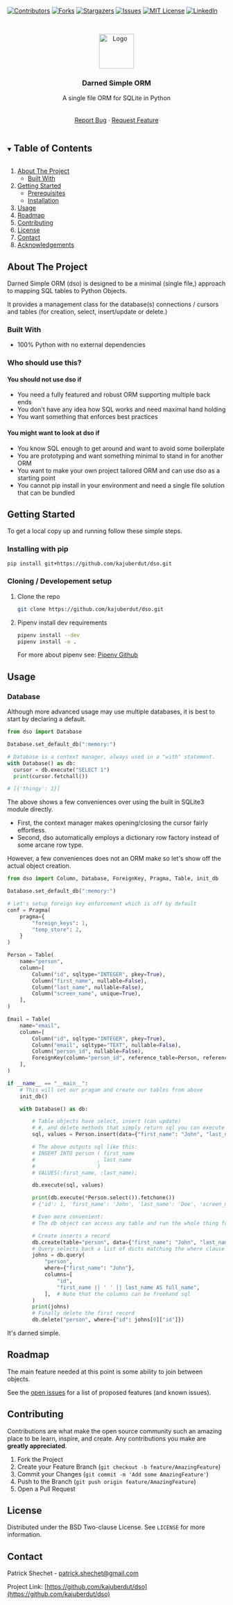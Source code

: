 <!--
*** Thanks for checking out the Best-README-Template. If you have a suggestion
*** that would make this better, please fork the repo and create a pull request
*** or simply open an issue with the tag "enhancement".
*** Thanks again! Now go create something AMAZING! :D
***
***
***
*** To avoid retyping too much info. Do a search and replace for the following:
*** kajuberdut, dso, twitter_handle, patrick.shechet@gmail.com, Darned Simple ORM, A single file ORM for SQLite in Python
-->



<!-- PROJECT SHIELDS -->
<!--
*** I'm using markdown "reference style" links for readability.
*** Reference links are enclosed in brackets [ ] instead of parentheses ( ).
*** See the bottom of this document for the declaration of the reference variables
*** for contributors-url, forks-url, etc. This is an optional, concise syntax you may use.
*** https://www.markdownguide.org/basic-syntax/#reference-style-links
-->
[![Contributors][contributors-shield]][contributors-url]
[![Forks][forks-shield]][forks-url]
[![Stargazers][stars-shield]][stars-url]
[![Issues][issues-shield]][issues-url]
[![MIT License][license-shield]][license-url]
[![LinkedIn][linkedin-shield]][linkedin-url]



<!-- PROJECT LOGO -->
<br />
<p align="center">
  <a href="https://github.com/kajuberdut/dso">
    <img src="images/logo.png" alt="Logo" width="80" height="80">
  </a>

  <h3 align="center">Darned Simple ORM</h3>

  <p align="center">
    A single file ORM for SQLite in Python
    <br />
    <!-- <a href="https://github.com/kajuberdut/dso"><strong>Explore the docs »</strong></a> -->
    <br />
    <br />
    <!-- <a href="https://github.com/kajuberdut/dso">View Demo</a> -->
    <!-- · -->
    <a href="https://github.com/kajuberdut/dso/issues">Report Bug</a>
    ·
    <a href="https://github.com/kajuberdut/dso/issues">Request Feature</a>
  </p>
</p>



<!-- TABLE OF CONTENTS -->
<details open="open">
  <summary><h2 style="display: inline-block">Table of Contents</h2></summary>
  <ol>
    <li>
      <a href="#about-the-project">About The Project</a>
      <ul>
        <li><a href="#built-with">Built With</a></li>
      </ul>
    </li>
    <li>
      <a href="#getting-started">Getting Started</a>
      <ul>
        <li><a href="#prerequisites">Prerequisites</a></li>
        <li><a href="#installation">Installation</a></li>
      </ul>
    </li>
    <li><a href="#usage">Usage</a></li>
    <li><a href="#roadmap">Roadmap</a></li>
    <li><a href="#contributing">Contributing</a></li>
    <li><a href="#license">License</a></li>
    <li><a href="#contact">Contact</a></li>
    <li><a href="#acknowledgements">Acknowledgements</a></li>
  </ol>
</details>



<!-- ABOUT THE PROJECT -->
## About The Project

Darned Simple ORM (dso) is designed to be a minimal (single file,) approach to mapping SQL tables to Python Objects.

It provides a management class for the database(s) connections / cursors and tables (for creation, select, insert/update or delete.)


### Built With

* 100% Python with no external dependencies

### Who should use this?
#### You should **not** use dso if
* You need a fully featured and robust ORM supporting multiple back ends
* You don't have any idea how SQL works and need maximal hand holding
* You want something that enforces best practices

#### You might want to look at dso if
* You know SQL enough to get around and want to avoid some boilerplate
* You are prototyping and want something minimal to stand in for another ORM
* You want to make your own project tailored ORM and can use dso as a starting point
* You cannot pip install in your environment and need a single file solution that can be bundled

<!-- GETTING STARTED -->
## Getting Started

To get a local copy up and running follow these simple steps.

### Installing with pip

  ```sh
  pip install git+https://github.com/kajuberdut/dso.git
  ```

### Cloning / Developement setup

1. Clone the repo
   ```sh
   git clone https://github.com/kajuberdut/dso.git
   ```
2. Pipenv install dev requirements
   ```sh
   pipenv install --dev
   pipenv install -e .
   ```
   For more about pipenv see: [Pipenv Github](https://github.com/pypa/pipenv)



<!-- USAGE EXAMPLES -->
## Usage

### Database
Although more advanced usage may use multiple databases, it is best to start by declaring a default.

```python
from dso import Database

Database.set_default_db(":memory:")

# Database is a context manager, always used in a "with" statement.
with Database() as db:
  cursor = db.execute("SELECT 1")
  print(cursor.fetchall())

# [{'thingy': 1}]
```

The above shows a few conveniences over using the built in SQLite3 module directly. 
* First, the context manager makes opening/closing the cursor fairly effortless. 
* Second, dso automatically employs a dictionary row factory instead of some arcane row type.

However, a few conveniences does not an ORM make so let's show off the actual object creation.

```python
from dso import Column, Database, ForeignKey, Pragma, Table, init_db

Database.set_default_db(":memory:")

# Let's setup foreign key enforcement which is off by default
conf = Pragma(
    pragma={
        "foreign_keys": 1,
        "temp_store": 2,
    }
)

Person = Table(
    name="person",
    column=[
        Column("id", sqltype="INTEGER", pkey=True),
        Column("first_name", nullable=False),
        Column("last_name", nullable=False),
        Column("screen_name", unique=True),
    ],
)

Email = Table(
    name="email",
    column=[
        Column("id", sqltype="INTEGER", pkey=True),
        Column("email", sqltype="TEXT", nullable=False),
        Column("person_id", nullable=False),
        ForeignKey(column="person_id", reference_table=Person, reference_column="id"),
    ],
)

if __name__ == "__main__":
    # This will set our pragam and create our tables from above
    init_db()

    with Database() as db:

        # Table objects have select, insert (can update)
        # #, and delete methods that simply return sql you can execute
        sql, values = Person.insert(data={"first_name": "John", "last_name": "Doe"})

        # The above outputs sql like this:
        # INSERT INTO person ( first_name
        #                    , last_name
        #                    )
        # VALUES(:first_name, :last_name);

        db.execute(sql, values)

        print(db.execute(*Person.select()).fetchone())
        # {'id': 1, 'first_name': 'John', 'last_name': 'Doe', 'screen_name': None}

        # Even more convenient: 
        # The db object can access any table and run the whole thing for you.

        # Create inserts a record
        db.create(table="person", data={"first_name": "John", "last_name": "Doe"})
        # Query selects back a list of dicts matching the where clause
        johns = db.query(
            "person",
            where={"first_name": "John"},
            columns=[
                "id",
                "first_name || ' ' || last_name AS full_name",
            ],  # Note that the columns can be freehand sql
        )
        print(johns)
        # Finally delete the first record
        db.delete("person", where={"id": johns[0]["id"]})

```

It's darned simple.


<!-- ROADMAP -->
## Roadmap

The main feature needed at this point is some ability to join between objects.

See the [open issues](https://github.com/kajuberdut/dso/issues) for a list of proposed features (and known issues).



<!-- CONTRIBUTING -->
## Contributing

Contributions are what make the open source community such an amazing place to be learn, inspire, and create. Any contributions you make are **greatly appreciated**.

1. Fork the Project
2. Create your Feature Branch (`git checkout -b feature/AmazingFeature`)
3. Commit your Changes (`git commit -m 'Add some AmazingFeature'`)
4. Push to the Branch (`git push origin feature/AmazingFeature`)
5. Open a Pull Request



<!-- LICENSE -->
## License

Distributed under the BSD Two-clause License. See `LICENSE` for more information.



<!-- CONTACT -->
## Contact

Patrick Shechet - patrick.shechet@gmail.com

Project Link: [https://github.com/kajuberdut/dso](https://github.com/kajuberdut/dso)




<!-- MARKDOWN LINKS & IMAGES -->
<!-- https://www.markdownguide.org/basic-syntax/#reference-style-links -->
[contributors-shield]: https://img.shields.io/github/contributors/kajuberdut/dso.svg?style=for-the-badge
[contributors-url]: https://github.com/kajuberdut/dso/graphs/contributors
[forks-shield]: https://img.shields.io/github/forks/kajuberdut/dso.svg?style=for-the-badge
[forks-url]: https://github.com/kajuberdut/dso/network/members
[stars-shield]: https://img.shields.io/github/stars/kajuberdut/dso.svg?style=for-the-badge
[stars-url]: https://github.com/kajuberdut/dso/stargazers
[issues-shield]: https://img.shields.io/github/issues/kajuberdut/dso.svg?style=for-the-badge
[issues-url]: https://github.com/kajuberdut/dso/issues
[license-shield]: https://img.shields.io/badge/License-BSD%202--Clause-orange.svg?style=for-the-badge
[license-url]: https://github.com/kajuberdut/dso/blob/main/LICENSE
[linkedin-shield]: https://img.shields.io/badge/-LinkedIn-black.svg?style=for-the-badge&logo=linkedin&colorB=555
[linkedin-url]: https://www.linkedin.com/in/patrick-shechet